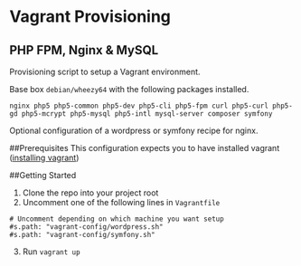 # Vagrant Provisioning
## PHP FPM, Nginx & MySQL

Provisioning script to setup a Vagrant environment. 

Base box `debian/wheezy64` with the following packages installed.

`nginx php5 php5-common php5-dev php5-cli php5-fpm curl php5-curl php5-gd php5-mcrypt php5-mysql php5-intl mysql-server composer symfony`

Optional configuration of a wordpress or symfony recipe for nginx.

##Prerequisites
This configuration expects you to have installed vagrant ([installing vagrant](https://www.vagrantup.com/docs/installation/))

##Getting Started
1. Clone the repo into your project root 
2. Uncomment one of the following lines in `Vagrantfile`

```
# Uncomment depending on which machine you want setup
#s.path: "vagrant-config/wordpress.sh"
#s.path: "vagrant-config/symfony.sh"
```

3. Run `vagrant up`
